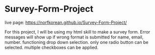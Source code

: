 # Survey-Form-Project


live page: https://norfkorean.github.io/Survey-Form-Project/


For this project, I will be using my html skill to make a survey form. 
Error messages will show up if wrong format is submitted for name, email, number.
functioning drop down selection. only one radio button can be selected. multiple checkboxes can be applied.
